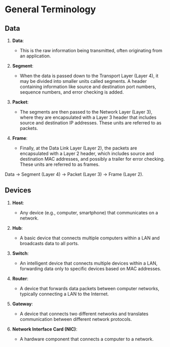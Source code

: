 # General Terminology


## Data

1. **Data**:
   - This is the raw information being transmitted, often originating from an application.

1. **Segment**:
   - When the data is passed down to the Transport Layer (Layer 4), it may be divided into smaller units called segments. A header containing information like source and destination port numbers, sequence numbers, and error checking is added.

1. **Packet**:
   - The segments are then passed to the Network Layer (Layer 3), where they are encapsulated with a Layer 3 header that includes source and destination IP addresses. These units are referred to as packets.

1. **Frame**:
   - Finally, at the Data Link Layer (Layer 2), the packets are encapsulated with a Layer 2 header, which includes source and destination MAC addresses, and possibly a trailer for error checking. These units are referred to as frames.

Data → Segment (Layer 4) → Packet (Layer 3) → Frame (Layer 2).

## Devices

1. **Host**:
   - Any device (e.g., computer, smartphone) that communicates on a network.

2. **Hub**: 
   - A basic device that connects multiple computers within a LAN and broadcasts data to all ports.

3. **Switch**: 
   - An intelligent device that connects multiple devices within a LAN, forwarding data only to specific devices based on MAC addresses.

4. **Router**: 
   - A device that forwards data packets between computer networks, typically connecting a LAN to the Internet.

5. **Gateway**: 
   - A device that connects two different networks and translates communication between different network protocols.

6. **Network Interface Card (NIC)**: 
   - A hardware component that connects a computer to a network.
